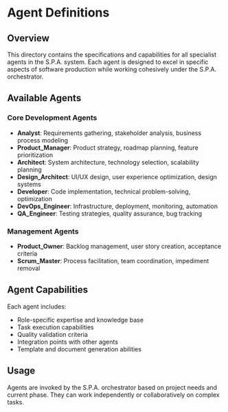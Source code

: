 
# Agent Definitions

## Overview
This directory contains the specifications and capabilities for all specialist agents in the S.P.A. system. Each agent is designed to excel in specific aspects of software production while working cohesively under the S.P.A. orchestrator.

## Available Agents

### Core Development Agents
- **Analyst**: Requirements gathering, stakeholder analysis, business process modeling
- **Product_Manager**: Product strategy, roadmap planning, feature prioritization
- **Architect**: System architecture, technology selection, scalability planning
- **Design_Architect**: UI/UX design, user experience optimization, design systems
- **Developer**: Code implementation, technical problem-solving, optimization
- **DevOps_Engineer**: Infrastructure, deployment, monitoring, automation
- **QA_Engineer**: Testing strategies, quality assurance, bug tracking

### Management Agents
- **Product_Owner**: Backlog management, user story creation, acceptance criteria
- **Scrum_Master**: Process facilitation, team coordination, impediment removal

## Agent Capabilities
Each agent includes:
- Role-specific expertise and knowledge base
- Task execution capabilities
- Quality validation criteria
- Integration points with other agents
- Template and document generation abilities

## Usage
Agents are invoked by the S.P.A. orchestrator based on project needs and current phase. They can work independently or collaboratively on complex tasks.
